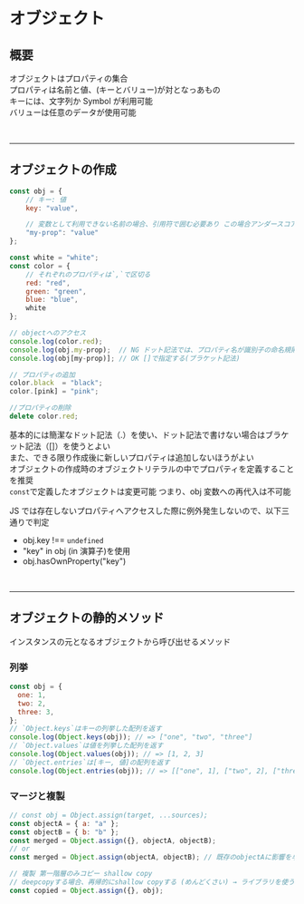 # オブジェクト

## 概要

オブジェクトはプロパティの集合  
プロパティは名前と値、(キーとバリュー)が対となっあもの  
キーには、文字列か Symbol が利用可能  
バリューは任意のデータが使用可能

<br>

---

## オブジェクトの作成

```js
const obj = {
    // キー: 値
    key: "value",

    // 変数として利用できない名前の場合、引用符で囲む必要あり この場合アンダースコアがNG
    "my-prop": "value"
};

const white = "white";
const color = {
    // それぞれのプロパティは`,`で区切る
    red: "red",
    green: "green",
    blue: "blue",
    white
};

// objectへのアクセス
console.log(color.red);
console.log(obj.my-prop);  // NG ドット記法では、プロパティ名が識別子の命名規則を満たす必要あり
console.log(obj[my-prop)]; // OK []で指定する(ブラケット記法)

// プロパティの追加
color.black  = "black";
color.[pink] = "pink";

//プロパティの削除
delete color.red;
```

基本的には簡潔なドット記法（.）を使い、ドット記法で書けない場合はブラケット記法（[]）を使うとよい  
また、できる限り作成後に新しいプロパティは追加しないほうがよい  
オブジェクトの作成時のオブジェクトリテラルの中でプロパティを定義することを推奨  
`const`で定義したオブジェクトは変更可能 つまり、obj 変数への再代入は不可能

JS では存在しないプロパティへアクセスした際に例外発生しないので、以下三通りで判定

- obj.key !== `undefined`
- "key" in obj (in 演算子)を使用
- obj.hasOwnProperty("key")

<br>

---

## オブジェクトの静的メソッド

インスタンスの元となるオブジェクトから呼び出せるメソッド

### 列挙

```js
const obj = {
  one: 1,
  two: 2,
  three: 3,
};
// `Object.keys`はキーの列挙した配列を返す
console.log(Object.keys(obj)); // => ["one", "two", "three"]
// `Object.values`は値を列挙した配列を返す
console.log(Object.values(obj)); // => [1, 2, 3]
// `Object.entries`は[キー, 値]の配列を返す
console.log(Object.entries(obj)); // => [["one", 1], ["two", 2], ["three", 3]]
```

### マージと複製

```js
// const obj = Object.assign(target, ...sources);
const objectA = { a: "a" };
const objectB = { b: "b" };
const merged = Object.assign({}, objectA, objectB);
// or
const merged = Object.assign(objectA, objectB); // 既存のobjectAに影響を与えてしまう

// 複製 第一階層のみコピー shallow copy
// deepcopyする場合、再帰的にshallow copyする (めんどくさい) → ライブラリを使うっぽい
const copied = Object.assign({}, obj);
```
